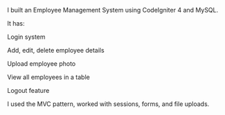 I built an Employee Management System using CodeIgniter 4 and MySQL.

It has:

Login system

Add, edit, delete employee details

Upload employee photo

View all employees in a table

Logout feature

I used the MVC pattern, worked with sessions, forms, and file uploads.
